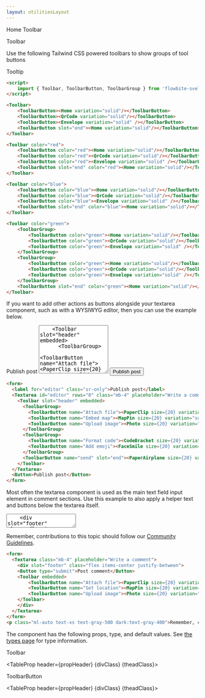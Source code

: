```yaml
---
layout: utilitiesLayout
---
```


<script>
  import { Htwo, ExampleDiv, GitHubSource, CompoDescription, TableProp, TableDefaultRow } from '../../utils'
  import { Toolbar, ToolbarButton, ToolbarGroup, Avatar, Button, Textarea, Breadcrumb, BreadcrumbItem, PaperAirplane, PaperClip, Photo, MapPin, CodeBracket, FaceSmile, Envelope, QrCode, Home, Heading, A } from '$lib'
  
  import componentProps1 from '../../props/Toolbar.json'
  import componentProps2 from '../../props/ToolbarButton.json'
  // Props table
  let items1 = componentProps1.props
  let items2 = componentProps2.props
  let propHeader = ['Name', 'Type', 'Default']
  let divClass='w-full relative overflow-x-auto shadow-md sm:rounded-lg py-4'
  let theadClass ='text-xs text-gray-700 uppercase bg-gray-50 dark:bg-gray-700 dark:text-white'
</script>

<Breadcrumb class="pb-8">
  <BreadcrumbItem href="/" icon={Home} variation="solid">Home</BreadcrumbItem>
  <BreadcrumbItem>Toolbar</BreadcrumbItem>
</Breadcrumb>

<Heading class="w-full mb-2" tag="h1" customSize="text-3xl">Toolbar</Heading>

<CompoDescription>Use the following Tailwind CSS powered toolbars to show groups of tool buttons</CompoDescription>

<ExampleDiv>
<GitHubSource href="tooltips/Tooltip.svelte">Tooltip</GitHubSource>
</ExampleDiv>



<Htwo label="Setup" />

```html
<script>
	import { Toolbar, ToolbarButton, ToolbarGroup } from 'flowbite-svelte';
</script>
```

<Htwo label="Default toolbar" />

<ExampleDiv>
<Toolbar>
	<ToolbarButton><Home variation="solid"/></ToolbarButton>
	<ToolbarButton><QrCode variation="solid"/></ToolbarButton>
    <ToolbarButton><Envelope variation="solid" /></ToolbarButton>
    <ToolbarButton slot="end"><Home variation="solid"/></ToolbarButton>
</Toolbar>
</ExampleDiv>

```html
<Toolbar>
	<ToolbarButton><Home variation="solid"/></ToolbarButton>
	<ToolbarButton><QrCode variation="solid"/></ToolbarButton>
    <ToolbarButton><Envelope variation="solid" /></ToolbarButton>
    <ToolbarButton slot="end"><Home variation="solid"/></ToolbarButton>
</Toolbar>
```

<Htwo label="Colored toolbars" />

<ExampleDiv class="space-y-4">
<Toolbar color="red">
	<ToolbarButton color="red"><Home variation="solid"/></ToolbarButton>
	<ToolbarButton color="red"><QrCode variation="solid"/></ToolbarButton>
    <ToolbarButton color="red"><Envelope variation="solid" /></ToolbarButton>
    <ToolbarButton slot="end" color="red"><Home variation="solid"/></ToolbarButton>
</Toolbar>
<Toolbar color="blue">
	<ToolbarButton color="blue"><Home variation="solid"/></ToolbarButton>
	<ToolbarButton color="blue"><QrCode variation="solid"/></ToolbarButton>
    <ToolbarButton color="blue"><Envelope variation="solid" /></ToolbarButton>
    <ToolbarButton slot="end" color="blue"><Home variation="solid"/></ToolbarButton>
</Toolbar>
</ExampleDiv>

```html
<Toolbar color="red">
	<ToolbarButton color="red"><Home variation="solid"/></ToolbarButton>
	<ToolbarButton color="red"><QrCode variation="solid"/></ToolbarButton>
    <ToolbarButton color="red"><Envelope variation="solid" /></ToolbarButton>
    <ToolbarButton slot="end" color="red"><Home variation="solid"/></ToolbarButton>
</Toolbar>

<Toolbar color="blue">
	<ToolbarButton color="blue"><Home variation="solid"/></ToolbarButton>
	<ToolbarButton color="blue"><QrCode variation="solid"/></ToolbarButton>
    <ToolbarButton color="blue"><Envelope variation="solid" /></ToolbarButton>
    <ToolbarButton slot="end" color="blue"><Home variation="solid"/></ToolbarButton>
</Toolbar>
```

<Htwo label="Toolbar with groups" />

<ExampleDiv>
<Toolbar color="green">
    <ToolbarGroup>
        <ToolbarButton color="green"><Home variation="solid"/></ToolbarButton>
        <ToolbarButton color="green"><QrCode variation="solid"/></ToolbarButton>
        <ToolbarButton color="green"><Envelope variation="solid" /></ToolbarButton>
    </ToolbarGroup>
    <ToolbarGroup>
        <ToolbarButton color="green"><Home variation="solid"/></ToolbarButton>
        <ToolbarButton color="green"><QrCode variation="solid"/></ToolbarButton>
        <ToolbarButton color="green"><Envelope variation="solid" /></ToolbarButton>
    </ToolbarGroup>
    <ToolbarButton slot="end" color="green"><Home variation="solid"/></ToolbarButton>
</Toolbar>
</ExampleDiv>

```html
<Toolbar color="green">
    <ToolbarGroup>
        <ToolbarButton color="green"><Home variation="solid"/></ToolbarButton>
        <ToolbarButton color="green"><QrCode variation="solid"/></ToolbarButton>
        <ToolbarButton color="green"><Envelope variation="solid" /></ToolbarButton>
    </ToolbarGroup>
    <ToolbarGroup>
        <ToolbarButton color="green"><Home variation="solid"/></ToolbarButton>
        <ToolbarButton color="green"><QrCode variation="solid"/></ToolbarButton>
        <ToolbarButton color="green"><Envelope variation="solid" /></ToolbarButton>
    </ToolbarGroup>
    <ToolbarButton slot="end" color="green"><Home variation="solid"/></ToolbarButton>
</Toolbar>
```

<Htwo label="WYSIWYG Editor" />

If you want to add other actions as buttons alongside your textarea component, such as with a WYSIWYG editor, then you can use the example below.

<ExampleDiv>
<form>
  <label for="editor" class="sr-only">Publish post</label>
  <Textarea id="editor" rows="8" class="mb-4" placeholder="Write a comment">
    <Toolbar slot="header" embedded>
      <ToolbarGroup>
        <ToolbarButton name="Attach file"><PaperClip size={20} variation="solid"/></ToolbarButton>
        <ToolbarButton name="Embed map"><MapPin size={20} variation="solid" /></ToolbarButton>
        <ToolbarButton name="Upload image"><Photo size={20} variation="solid" /></ToolbarButton>
      </ToolbarGroup>
      <ToolbarGroup>
        <ToolbarButton name="Format code"><CodeBracket size={20} variation="solid" /></ToolbarButton>
        <ToolbarButton name="Add emoji"><FaceSmile size={20} variation="solid" /></ToolbarButton>
      </ToolbarGroup>
      <ToolbarButton name="send" slot="end"><PaperAirplane size={20} variation="solid" /></ToolbarButton>
    </Toolbar>
  </Textarea>
  <Button>Publish post</Button>
</form>
</ExampleDiv>

```html
<form>
  <label for="editor" class="sr-only">Publish post</label>
  <Textarea id="editor" rows="8" class="mb-4" placeholder="Write a comment">
    <Toolbar slot="header" embedded>
      <ToolbarGroup>
        <ToolbarButton name="Attach file"><PaperClip size={20} variation="solid"/></ToolbarButton>
        <ToolbarButton name="Embed map"><MapPin size={20} variation="solid" /></ToolbarButton>
        <ToolbarButton name="Upload image"><Photo size={20} variation="solid" /></ToolbarButton>
      </ToolbarGroup>
      <ToolbarGroup>
        <ToolbarButton name="Format code"><CodeBracket size={20} variation="solid" /></ToolbarButton>
        <ToolbarButton name="Add emoji"><FaceSmile size={20} variation="solid" /></ToolbarButton>
      </ToolbarGroup>
      <ToolbarButton name="send" slot="end"><PaperAirplane size={20} variation="solid" /></ToolbarButton>
    </Toolbar>
  </Textarea>
  <Button>Publish post</Button>
</form>
```
<Htwo label="Comment box" />

Most often the textarea component is used as the main text field input element in comment sections. Use this example to also apply a helper text and buttons below the textarea itself.

<ExampleDiv class="space-y-4">
<form>
  <Textarea class="mb-4" placeholder="Write a comment">
    <div slot="footer" class="flex items-center justify-between">
    <Button type="submit">Post comment</Button>
    <Toolbar embedded>
        <ToolbarButton name="Attach file"><PaperClip size={20} variation="solid" /></ToolbarButton>
        <ToolbarButton name="Set location"><MapPin size={20} variation="solid" /></ToolbarButton>
        <ToolbarButton name="Upload image"><Photo size={20} variation="solid" /></ToolbarButton>
    </Toolbar>
    </div>
  </Textarea>
</form>
<p class="ml-auto text-xs text-gray-500 dark:text-gray-400">Remember, contributions to this topic should follow our <a href="/" class="text-blue-600 dark:text-blue-500 hover:underline">Community Guidelines</a>.</p>
</ExampleDiv>

```html
<form>
  <Textarea class="mb-4" placeholder="Write a comment">
    <div slot="footer" class="flex items-center justify-between">
    <Button type="submit">Post comment</Button>
    <Toolbar embedded>
        <ToolbarButton name="Attach file"><PaperClip size={20} variation="solid" /></ToolbarButton>
        <ToolbarButton name="Set location"><MapPin size={20} variation="solid" /></ToolbarButton>
        <ToolbarButton name="Upload image"><Photo size={20} variation="solid" /></ToolbarButton>
    </Toolbar>
    </div>
  </Textarea>
</form>
<p class="ml-auto text-xs text-gray-500 dark:text-gray-400">Remember, contributions to this topic should follow our <a href="/" class="text-blue-600 dark:text-blue-500 hover:underline">Community Guidelines</a>.</p>
```

<Htwo label="Props" />

The component has the following props, type, and default values. 
See <A class="hover:underline" href="/pages/types">the types page</A>
for type information.

<Heading tag="h3" customSize="text-xl font-semibold" class="mb-4 mt-8">Toolbar</Heading>

<TableProp header={propHeader} {divClass} {theadClass}>
  <TableDefaultRow items={items1} rowState='hover' />
</TableProp>

<Heading tag="h3" customSize="text-xl font-semibold" class="mb-4 mt-8">ToolbarButton</Heading>

<TableProp header={propHeader} {divClass} {theadClass}>
  <TableDefaultRow items={items2} rowState='hover' />
</TableProp>